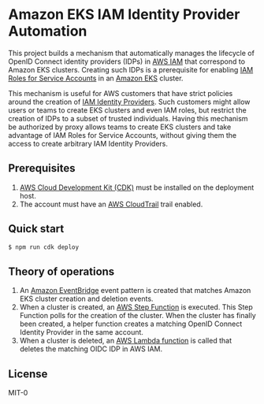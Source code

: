 # Amazon EKS IAM Identity Provider Automation

This project builds a mechanism that automatically manages the lifecycle of
OpenID Connect identity providers (IDPs) in [AWS
IAM](https://aws.amazon.com/iam/) that correspond to Amazon EKS clusters.
Creating such IDPs is a prerequisite for enabling [IAM Roles for Service
Accounts](https://docs.aws.amazon.com/eks/latest/userguide/iam-roles-for-service-accounts.html)
in an [Amazon EKS](https://aws.amazon.com/eks/) cluster.

This mechanism is useful for AWS customers that have strict policies around the
creation of [IAM Identity
Providers](https://docs.aws.amazon.com/IAM/latest/UserGuide/id_roles_providers.html).
Such customers might allow users or teams to create EKS clusters and even IAM
roles, but restrict the creation of IDPs to a subset of trusted individuals.
Having this mechanism be authorized by proxy allows teams to create EKS clusters
and take advantage of IAM Roles for Service Accounts, without giving them the
access to create arbitrary IAM Identity Providers.

## Prerequisites

1. [AWS Cloud Development Kit (CDK)](https://aws.amazon.com/cdk/) must be
   installed on the deployment host.
2. The account must have an [AWS CloudTrail](https://aws.amazon.com/cloudtrail/)
   trail enabled.

## Quick start

```sh
$ npm run cdk deploy
```

## Theory of operations

1. An [Amazon EventBridge](https://aws.amazon.com/eventbridge/) event pattern is
   created that matches Amazon EKS cluster creation and deletion events.
2. When a cluster is created, an [AWS Step
   Function](https://aws.amazon.com/step-functions/) is executed. This Step
   Function polls for the creation of the cluster. When the cluster has finally
   been created, a helper function creates a matching OpenID Connect Identity
   Provider in the same account.
3. When a cluster is deleted, an [AWS Lambda
   function](https://aws.amazon.com/lambda/) is called that deletes the matching
   OIDC IDP in AWS IAM.

## License

MIT-0
